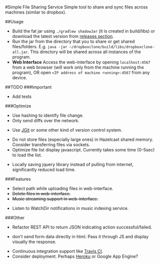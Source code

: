 #Simple File Sharing Service
Simple tool to share and sync files across machines (similar to dropbox).

##Usage
* Build the fat jar using `./gradlew shadowJar` (it is created in build/libs) or download the latest version from [releases section](https://github.com/dropboxclone/dropboxclone/releases).
* Run the jar from the directory that you to share or get shared files/folders. E.g. `java -jar ~/dropboxclone/build/libs/dropboxclone-all.jar`. This directory will be shared across all instances of the program.
* **Web Interface** Access the web-interface by opening `localhost:4567` from a web browser (will work only from the machine running the program), OR open `<IP address of machine running>:4567` from any device.

##TODO
###Important
* Add tests

###Optimize
* Use hashing to identify file change.
* Only send diffs over the network.
 - Use [JGit](https://github.com/eclipse/jgit) or some other kind of version control system.
* Do not store files (especially large ones) in Hazelcast shared memory. Consider transferring files via sockets.
* Optimize file list display javascript. Currently takes some time (0-5sec) to load the list.
 - Locally saving jquery library instead of pulling from internet, significantly reduced load time.  

###Features
* Select path while uploading files in web-interface.
* ~~Delete files in web-interface.~~
* ~~Music streaming support in web-interface.~~
 - Listen to WatchDir notifications in music indexing service.

###Other
* Refactor REST API to return JSON indicating action successful/failed.
 - don't send form data directly in html. Pass it through JS and display visually the response.
* Continuous integration support like [Travis CI](https://travis-ci.org/).
* Consider deployment. Perhaps [Heroku](https://www.heroku.com/) or Google App Engine?
